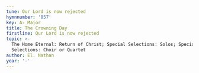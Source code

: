 ```yaml
---
tune: Our Lord is now rejected
hymnnumber: '857'
key: A♭ Major
title: The Crowning Day
firstline: Our Lord is now rejected
topic: >-
  The Home Eternal: Return of Christ; Special Selections: Solos; Special
  Selections: Choir or Quartet
author: El. Nathan
year: '-'
---
```

